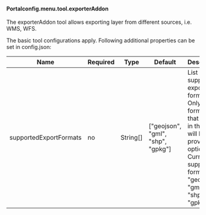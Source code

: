 #### Portalconfig.menu.tool.exporterAddon

The exporterAddon tool allows exporting layer from different sources, i.e. WMS, WFS.

The basic tool configurations apply. Following additional properties can be set in config.json:

|Name|Required|Type|Default|Description|Expert|
|----|--------|----|-------|-----------|------|
|supportedExportFormats|no|String[]|["geojson", "gml", "shp", "gpkg"]|List of supported export formats. Only formats that appear in this list will be provided as option. Currently supported formats: "geojson", "gml", "shp", "gpkg".|false|
